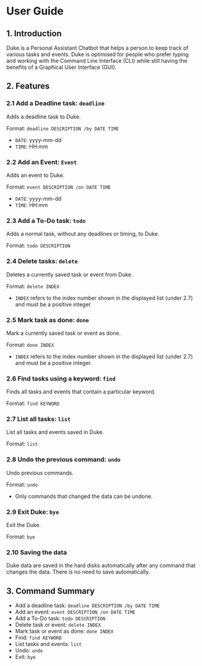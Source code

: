 # User Guide

## 1. Introduction
Duke is a Personal Assistant Chatbot that helps a person to keep track of various tasks and events. Duke is optimised for people who prefer typing and working with the Command Line Interface (CLI) while still having the benefits of a Graphical User Interface (GUI).   

## 2. Features 

### 2.1 Add a Deadline task: `deadline`
Adds a deadline task to Duke.

Format: `deadline DESCRIPTION /by DATE TIME`

- `DATE`: yyyy-mm-dd
- `TIME`: HH:mm

### 2.2 Add an Event: `Event`
Adds an event to Duke.

Format: `event DESCRIPTION /on DATE TIME `

- `DATE`: yyyy-mm-dd
- `TIME`: HH:mm

### 2.3 Add a To-Do task: `todo`
Adds a normal task, without any deadlines or timing, to Duke.

Format: `todo DESCRIPTION`

### 2.4 Delete tasks: `delete`
Deletes a currently saved task or event from Duke. 

Format: `delete INDEX`

- `INDEX` refers to the index number shown in the displayed list (under 2.7) and must be a positive integer. 

### 2.5 Mark task as done: `done`
Mark a currently saved task or event as done. 

Format: `done INDEX`

- `INDEX` refers to the index number shown in the displayed list (under 2.7) and must be a positive integer. 

### 2.6 Find tasks using a keyword: `find`
Finds all tasks and events that contain a particular keyword.

Format: `find KEYWORD`

### 2.7 List all tasks: `list`
List all tasks and events saved in Duke.

Format: `list`

### 2.8 Undo the previous command: `undo`
Undo previous commands.

Format: `undo`

- Only commands that changed the data can be undone.

### 2.9 Exit Duke: `bye`
Exit the Duke.

Format: `bye`

### 2.10 Saving the data
Duke data are saved in the hard disks automatically after any command that changes the data. There is no need to save automatically.

## 3. Command Summary
- Add a deadline task: `deadline DESCRIPTION /by DATE TIME`
- Add an event: `event DESCRIPTION /on DATE TIME`
- Add a To-Do task: `todo DESCRIPTION`
- Delete task or event: `delete INDEX`
- Mark task or event as done: `done INDEX`
- Find: `find KEYWORD`
- List tasks and events: `list`
- Undo: `undo` 
- Exit: `bye`